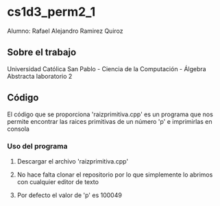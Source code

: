 # cs1d3_perm2_1
Alumno: Rafael Alejandro Ramirez Quiroz

<!-- Projecto -->
## Sobre el trabajo


Universidad Católica San Pablo - Ciencia de la Computación - Álgebra Abstracta laboratorio 2




<!-- Intro -->
## Código

El código que se proporciona 'raizprimitiva.cpp' es un programa que nos permite encontrar las raices primitivas de un número 'p' e imprimirlas en consola


### Uso del programa

1. Descargar el archivo 'raizprimitiva.cpp'

2. No hace falta clonar el repositorio por lo que simplemente lo abrimos con cualquier editor de texto

3. Por defecto el valor de 'p' es 100049

